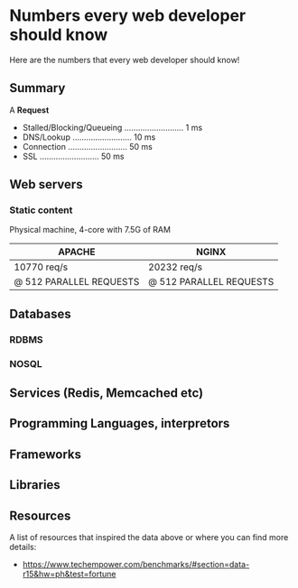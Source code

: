 # Numbers every web developer should know
Here are the numbers that every web developer should know!

## Summary

A __Request__
 - Stalled/Blocking/Queueing .......................... 1 ms
 - DNS/Lookup .......................... 10 ms
 - Connection .......................... 50 ms
 - SSL .......................... 50 ms

## Web servers
### Static content

Physical machine, 4-core with 7.5G of RAM 

| APACHE | NGINX |
| --- | --- |
| 10770 req/s | 20232 req/s |
| @ 512 PARALLEL REQUESTS | @ 512 PARALLEL REQUESTS |

## Databases
### RDBMS
### NOSQL

## Services (Redis, Memcached etc)

## Programming Languages, interpretors

## Frameworks

## Libraries

## Resources
A list of resources that inspired the data above or where you can find more details:

 - https://www.techempower.com/benchmarks/#section=data-r15&hw=ph&test=fortune
